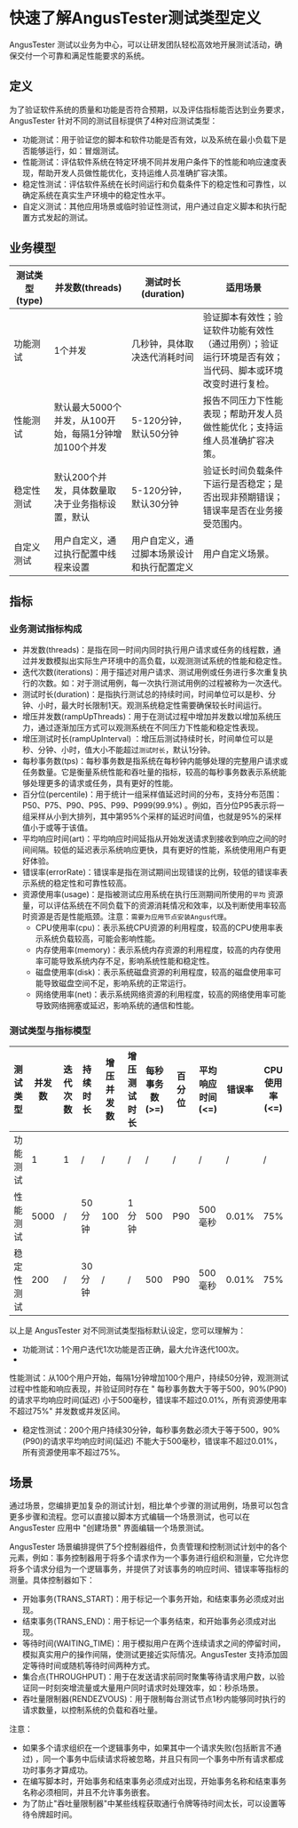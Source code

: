 快速了解AngusTester测试类型定义
=====

AngusTester 测试以业务为中心，可以让研发团队轻松高效地开展测试活动，确保交付一个可靠和满足性能要求的系统。

## 定义

为了验证软件系统的质量和功能是否符合预期，以及评估指标能否达到业务要求，AngusTester
针对不同的测试目标提供了4种对应测试类型：

- 功能测试：用于验证您的脚本和软件功能是否有效，以及系统在最小负载下是否能够运行，如：冒烟测试。
- 性能测试：评估软件系统在特定环境不同并发用户条件下的性能和响应速度表现，帮助开发人员做性能优化，支持运维人员准确扩容决策。
- 稳定性测试：评估软件系统在长时间运行和负载条件下的稳定性和可靠性，以确定系统在真实生产环境中的稳定性水平。
- 自定义测试：其他应用场景或临时验证性测试，用户通过自定义脚本和执行配置方式发起的测试。

## 业务模型

| 测试类型(type) | 并发数(threads)                     | 测试时长(duration)        | 适用场景                                                 |
|------------|----------------------------------|-----------------------|------------------------------------------------------|
| 功能测试       | 1个并发                             | 几秒钟，具体取决迭代消耗时间        | 验证脚本有效性；验证软件功能有效性（通过用例）；验证运行环境是否有效；当代码、脚本或环境改变时进行复检。 |
| 性能测试       | 默认最大5000个并发，从100开始，每隔1分钟增加100个并发 | 5-120分钟，默认50分钟        | 报告不同压力下性能表现；帮助开发人员做性能优化；支持运维人员准确扩容决策。                |
| 稳定性测试      | 默认200个并发，具体数量取决于业务指标设置，默认        | 5-120分钟，默认30分钟        | 验证长时间负载条件下运行是否稳定；是否出现非预期错误；错误率是否在业务接受范围内。            |
| 自定义测试      | 用户自定义，通过执行配置中线程来设置               | 用户自定义，通过脚本场景设计和执行配置定义 | 用户自定义场景。                                             |

## 指标

### 业务测试指标构成

- 并发数(threads)：是指在同一时间内同时执行用户请求或任务的线程数，通过并发数模拟出实际生产环境中的高负载，以观测测试系统的性能和稳定性。
- 迭代次数(iterations)：用于描述对用户请求、测试用例或任务进行多次重复执行的次数。如：对于测试用例，每一次执行测试用例的过程被称为一次迭代。
- 测试时长(duration)：是指执行测试总的持续时间，时间单位可以是秒、分钟、小时，最大时长限制1天。观测系统稳定性需要确保较长时间运行。
- 增压并发数(rampUpThreads)：用于在测试过程中增加并发数以增加系统压力，通过逐渐加压方式可以观测系统在不同压力下性能和稳定性表现。
- 增压测试时长(rampUpInterval)
  ：增压后测试持续时长，时间单位可以是秒、分钟、小时，值大小不能超过`测试时长`，默认1分钟。
- 每秒事务数(tps)：每秒事务数是指系统在每秒钟内能够处理的完整用户请求或任务数量。它是衡量系统性能和吞吐量的指标，较高的每秒事务数表示系统能够处理更多的请求或任务，具有更好的性能。
- 百分位(percentile)：用于统计一组采样值延迟时间的分布，支持分布范围：P50、P75、P90、P95、P99、P999(99.9%)
  。例如，百分位P95表示将一组采样从小到大排列，其中第95%个采样的延迟时间值，也就是95%的采样值小于或等于该值。
- 平均响应时间(art)：平均响应时间延指从开始发送请求到接收到响应之间的时间间隔。较低的延迟表示系统响应更快，具有更好的性能，系统使用用户有更好体验。
- 错误率(errorRate)：错误率是指在测试期间出现错误的比例，较低的错误率表示系统的稳定性和可靠性较高。
- 资源使用率(usage)：是指被测试应用系统在执行压测期间所使用的`平均`
  资源量，可以评估系统在不同负载下的资源消耗情况和效率，以及判断使用率较高时资源是否是性能瓶颈。注意：`需要为应用节点安装Angus代理`。
    - CPU使用率(cpu)：表示系统CPU资源的利用程度，较高的CPU使用率表示系统负载较高，可能会影响性能。
    - 内存使用率(memory)：表示系统内存资源的利用程度，较高的内存使用率可能导致系统内存不足，影响系统性能和稳定性。
    - 磁盘使用率(disk)：表示系统磁盘资源的利用程度，较高的磁盘使用率可能导致磁盘空间不足，影响系统的正常运行。
    - 网络使用率(net)：表示系统网络资源的利用程度，较高的网络使用率可能导致网络拥塞或延迟，影响系统的通信和性能。

### 测试类型与指标模型

| 测试类型  | 并发数  | 迭代次数 | 持续时长  | 增压并发数 | 增压测试时长 | 每秒事务数(>=) | 百分位 | 平均响应时间(<=) | 错误率   | CPU 使用率(<=) | 内存使用率(<=) | 磁盘使用率(<=) | 网络使用率(<=) |
|-------|------|------|-------|-------|--------|-----------|-----|------------|-------|-------------|-----------|-----------|-----------|
| 功能测试  | 1    | 1    | /     | /     | /      | /         | /   | /          | /     | /           | /         | /         | /         |
| 性能测试  | 5000 | /    | 50 分钟 | 100   | 1 分钟   | 500       | P90 | 500 毫秒     | 0.01% | 75%         | 75%       | 75%       | 75%       |
| 稳定性测试 | 200  | /    | 30 分钟 | /     | /      | 500       | P90 | 500 毫秒     | 0.01% | 75%         | 75%       | 75%       | 75%       |

以上是 AngusTester 对不同测试类型指标默认设定，您可以理解为：

- 功能测试：1个用户迭代1次功能是否正确，最大允许迭代100次。
-
性能测试：从100个用户开始，每隔1分钟增加100个用户，持续50分钟，观测测试过程中性能和响应表现，并验证同时存在 "
每秒事务数大于等于500，90%(P90)的请求平均响应时间(延迟)
小于500毫秒，错误率不超过0.01%，所有资源使用率不超过75%" 并发数或并发区间。
- 稳定性测试：200个用户持续30分钟，每秒事务数必须大于等于500，90%(P90)的请求平均响应时间(延迟)
  不能大于500毫秒，错误率不超过0.01%，所有资源使用率不超过75%。

## 场景

通过场景，您编排更加复杂的测试计划，相比单个步骤的测试用例，场景可以包含更多步骤和流程。您可以直接以脚本方式编辑一个场景测试，也可以在
AngusTester 应用中 "创建场景" 界面编辑一个场景测试。

AngusTester
场景编排提供了5个控制器组件，负责管理和控制测试计划中的各个元素，例如：事务控制器用于将多个请求作为一个事务进行组织和测量，它允许您将多个请求分组为一个逻辑事务，并提供了对该事务的响应时间、错误率等指标的测量。具体控制器如下：

- 开始事务(TRANS_START)：用于标记一个事务开始，和结束事务必须成对出现。
- 结束事务(TRANS_END)：用于标记一个事务结束，和开始事务必须成对出现。
- 等待时间(WAITING_TIME)：用于模拟用户在两个连续请求之间的停留时间，模拟真实用户的操作间隔，使测试更接近实际情况。AngusTester
  支持添加固定等待时间或随机等待时间两种方式。
- 集合点(THROUGHPUT)：用于在发送请求前同时聚集等待请求用户数，以验证同一时刻突增流量或大量用户同时请求时处理效率，如：秒杀场景。
- 吞吐量限制器(RENDEZVOUS)：用于限制每台测试节点1秒内能够同时执行的请求数量，以控制系统的负载和吞吐量。

注意：

- 如果多个请求组织在一个逻辑事务中，如果其中一个请求失败(包括断言不通过)
  ，同一个事务中后续请求将被忽略，并且只有同一个事务中所有请求都成功时事务才算成功。
- 在编写脚本时，开始事务和结束事务必须成对出现，开始事务名称和结束事务名称必须相同，并且不允许事务嵌套。
- 为了防止"吞吐量限制器"中某些线程获取通行令牌等待时间太长，可以设置等待令牌超时间。
